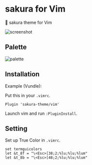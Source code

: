 # sakura for Vim

🌸 sakura theme for Vim

![screenshot](https://github.com/sakura-theme/vim/blob/main/screenshot.png)

## Palette
![palette](https://github.com/sakura-theme/vim/blob/main/palette.png)

## Installation
Example (Vundle):   
   
Put this in your ```.vimrc```.
```
Plugin 'sakura-theme/vim'
```
Launch vim and run ```:PluginInstall```.

## Setting
Set up True Color in ```.vimrc```.
```
set termguicolors
let &t_8f = "\<Esc>[38;2;%lu;%lu;%lum"
let &t_8b = "\<Esc>[48;2;%lu;%lu;%lum"
```
